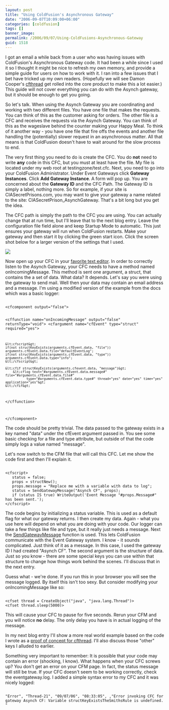 ```yaml
---
layout: post
title: "Using ColdFusion's Asynchronous Gateway"
date: "2006-09-07T10:09:00+06:00"
categories: [coldfusion]
tags: []
banner_image: 
permalink: /2006/09/07/Using-ColdFusions-Asynchronous-Gateway
guid: 1518
---
```


I got an email a while back from a user who was having issues with ColdFusion's Asynchronous Gateway code. It had been a while since I used it so I thought it might be nice to refresh my own memory, and provide a simple guide for users on how to work with it. I ran into a few issues that I bet have tricked up my own readers. (Hopefully we will see Damon Cooper's <a href="http://www.dcooper.org/blog/client/index.cfm?mode=entry&entry=916FEFD9-4E22-1671-57A23859C50FFF47">cfthread</a> get rolled into the core product to make this a lot easier.) This guide will not cover everything you can do with the Asynch gateway, but it should be enough to get you going.
<!--more-->
So let's talk. When using the Asynch Gateway you are coordinating and working with two different files. You have one file that makes the requests. You can think of this as the customer asking for orders. The other file is a CFC and receives the requests via the Asynch Gateway. You can think of this as the wageslave behind the counter making your Happy Meal. To think of it another way - you have one file that fire offs the events and another file handling the (potentially) slower request in an asynchronous matter. All that means is that ColdFusion doesn't have to wait around for the slow process to end. 

The very first thing you need to do is create the CFC. You do <b>not</b> need to write <b>any</b> code in this CFC, but you must at least have the file. My file is located under my web root at testingzone/test.cfc. Next, you need to go into your ColdFusion Administrator. Under Event Gateways click <b>Gateway Instances</b>. Click <b>Add Gateway Instance</b>.  A form will pop up. You are concerned about the <b>Gateway ID</b> and the CFC Path. The Gateway ID is simply a label, nothing more. So for example, if your site is CIASecretPrisons.com, you may want to give your gateway a name related to the site: CIASecretPrison_AsynchGateway. That's a bit long but you get the idea. 

The CFC path is simply the path to the CFC you are using. You can actually change that at run time, but I'll leave that to the next blog entry. Leave the configuration file field alone and keep Startup Mode to automatic. This just ensures your gateway will run when ColdFusion restarts. Make your gateway and then start it by clicking the green start icon. Click the screen shot below for a larger version of the settings that I used. 

<a href="http://ray.camdenfamily.com/images/gateway1.jpg"><img src="http://ray.camdenfamily.com/images/gateway1_small.jpg" border="0"></a>

Now open up your CFC in your <a href="http://www.cfeclipse.org">favorite text editor</a>. In order to correctly listen to the Asynch Gateway, your CFC needs to have a method named onIncomingMessage. This method is sent one argument, a struct, that contains the a set of data. What data? It depends. Let's say you were using the gateway to send mail. Well then your data may contain an email address and a message. I'm using a modified version of the example from the docs which was a basic logger:

<code>
&lt;cfcomponent output="false"&gt;

&lt;cffunction name="onIncomingMessage" output="false" returnType="void"&gt;
	&lt;cfargument name="cfEvent" type="struct" required="yes"&gt;

	&lt;cfscript&gt;
	if(not structKeyExists(arguments.cfEvent.data, "file")) arguments.cfEvent.Data.file="defaultEventLog";
	if(not structKeyExists(arguments.cfEvent.data, "type")) arguments.cfEvent.Data.type="info";
	&lt;/cfscript&gt;

	&lt;cfif structKeyExists(arguments.cfevent.data, "message")&gt;
		&lt;cflog text="#arguments.cfEvent.data.message#" file="#arguments.cfEvent.data.file#" 
			   type="#arguments.cfEvent.data.type#" thread="yes" date="yes" time="yes" application="yes"&gt;
	&lt;/cfif&gt;
&lt;/cffunction&gt;
	
&lt;/cfcomponent&gt;
</code>

The code should be pretty trivial. The data passed to the gateway exists in a key named "data" under the cfEvent argument passed in. You see some basic checking for a file and type attribute, but outside of that the code simply logs a value named "message".

Let's now switch to the CFM file that will call this CFC. Let me show the code first and then I'll explain it.

<code>
&lt;cfscript&gt;
   status = false;
   props = structNew();
   props.message = "Replace me with a variable with data to log";   
   status = SendGatewayMessage("Asynch CF", props);
   if (status IS true) WriteOutput('Event Message "#props.Message#" has been sent.');
&lt;/cfscript&gt;
</code>

The code begins by initializing a status variable. This is used as a default flag for what our gateway returns. I then create my data. Again - what you use here will depend on what you are doing with your code. Our logger can take a few things like file and type, but it really just needs a message. Next the <a href="http://www.techfeed.net/cfQuickDocs/?getDoc=SendGatewayMessage">SendGatewayMessage</a> function is used. This lets ColdFusion communicate with the Event Gateway system. I know - it sounds complicated. Just think of it as a message. In this case, I used the gateway ID I had created "Asynch CF". The second argument is the structure of data. Just so you know - there are some special keys you can use within that structure to change how things work behind the scenes. I'll discuss that in the next entry.

Guess what - we're done. If you run this in your browser you will see the message logged. By itself this isn't too sexy. But consider modifying your onIncomingMessage like so:

<code>
&lt;cfset thread = CreateObject("java", "java.lang.Thread")&gt;
&lt;cfset thread.sleep(5000)&gt;
</code>

This will cause your CFC to pause for five seconds. Rerun your CFM and you will notice <b>no</b> delay. The only delay you have is in actual logging of the message. 

In my next blog entry I'll show a more real world example based on the code I wrote as a <a href="http://ray.camdenfamily.com/index.cfm/2006/7/21/CFTHREADCFJOIN-Proof-of-Concept">proof of concept for cfthread</a>. I'll also discuss those "other" keys I alluded to earlier. 

Something very important to remember: It is possible that your code may contain an error (shocking, I know). What happens when your CFC screws up? You don't get an error on your CFM page. In fact, the status message will still be true. If your CFC doesn't seem to be working correctly, check the eventgateway.log. I added a simple syntax error to my CFC and it was nicely logged:

<code>
"Error", "Thread-21", "09/07/06", "08:33:05", ,"Error invoking CFC for gateway Asynch CF: Variable structKeyExistsTheSmithsRule is undefined. "
</code>